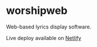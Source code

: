 # worshipweb

Web-based lyrics display software.

Live deploy available on [Netlify](https://worshipweb.netlify.com/)
